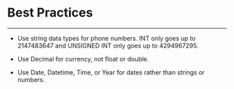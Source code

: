 # Best Practices
------

- Use string data types for phone numbers. INT only goes up to 2147483647 and UNSIGNED INT only goes up to 4294967295.

- Use Decimal for currency, not float or double.

- Use Date, Datetime, Time, or Year for dates rather than strings or numbers.



